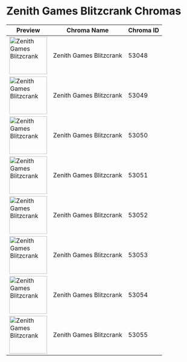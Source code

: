 # Zenith Games Blitzcrank Chromas

| Preview | Chroma Name | Chroma ID |
|---|---|---|
| <img src='https://raw.communitydragon.org/latest/plugins/rcp-be-lol-game-data/global/default/v1/champion-chroma-images/53/53048.png' alt='Zenith Games Blitzcrank' width='100'> | Zenith Games Blitzcrank | 53048 |
| <img src='https://raw.communitydragon.org/latest/plugins/rcp-be-lol-game-data/global/default/v1/champion-chroma-images/53/53049.png' alt='Zenith Games Blitzcrank' width='100'> | Zenith Games Blitzcrank | 53049 |
| <img src='https://raw.communitydragon.org/latest/plugins/rcp-be-lol-game-data/global/default/v1/champion-chroma-images/53/53050.png' alt='Zenith Games Blitzcrank' width='100'> | Zenith Games Blitzcrank | 53050 |
| <img src='https://raw.communitydragon.org/latest/plugins/rcp-be-lol-game-data/global/default/v1/champion-chroma-images/53/53051.png' alt='Zenith Games Blitzcrank' width='100'> | Zenith Games Blitzcrank | 53051 |
| <img src='https://raw.communitydragon.org/latest/plugins/rcp-be-lol-game-data/global/default/v1/champion-chroma-images/53/53052.png' alt='Zenith Games Blitzcrank' width='100'> | Zenith Games Blitzcrank | 53052 |
| <img src='https://raw.communitydragon.org/latest/plugins/rcp-be-lol-game-data/global/default/v1/champion-chroma-images/53/53053.png' alt='Zenith Games Blitzcrank' width='100'> | Zenith Games Blitzcrank | 53053 |
| <img src='https://raw.communitydragon.org/latest/plugins/rcp-be-lol-game-data/global/default/v1/champion-chroma-images/53/53054.png' alt='Zenith Games Blitzcrank' width='100'> | Zenith Games Blitzcrank | 53054 |
| <img src='https://raw.communitydragon.org/latest/plugins/rcp-be-lol-game-data/global/default/v1/champion-chroma-images/53/53055.png' alt='Zenith Games Blitzcrank' width='100'> | Zenith Games Blitzcrank | 53055 |
